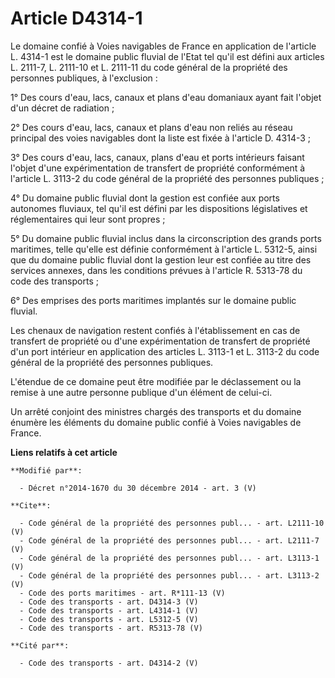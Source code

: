# Article D4314-1

Le domaine confié à Voies navigables de France en application de l'article L. 4314-1 est le domaine public fluvial de l'Etat
tel qu'il est défini aux articles L. 2111-7, L. 2111-10 et L. 2111-11 du code général de la propriété des personnes
publiques, à l'exclusion : 

1° Des cours d'eau, lacs, canaux et plans d'eau domaniaux ayant fait l'objet d'un décret de radiation ; 

2° Des cours d'eau, lacs, canaux et plans d'eau non reliés au réseau principal des voies navigables dont la liste est fixée à
l'article D. 4314-3 ; 

3° Des cours d'eau, lacs, canaux, plans d'eau et ports intérieurs faisant l'objet d'une expérimentation de transfert de
propriété conformément à l'article L. 3113-2 du code général de la propriété des personnes publiques ; 

4° Du domaine public fluvial dont la gestion est confiée aux ports autonomes fluviaux, tel qu'il est défini par les
dispositions législatives et réglementaires qui leur sont propres ; 

5° Du domaine public fluvial inclus dans la circonscription des grands ports maritimes, telle qu'elle est définie
conformément à l'article L. 5312-5, ainsi que du domaine public fluvial dont la gestion leur est confiée au titre des
services annexes, dans les conditions prévues à l'article R. 5313-78 du code des transports ; 

6° Des emprises des ports maritimes implantés sur le domaine public fluvial. 

Les chenaux de navigation restent confiés à l'établissement en cas de transfert de propriété ou d'une expérimentation de
transfert de propriété d'un port intérieur en application des articles L. 3113-1 et L. 3113-2 du code général de la propriété
des personnes publiques. 

L'étendue de ce domaine peut être modifiée par le déclassement ou la remise à une autre personne publique d'un élément de
celui-ci. 

Un arrêté conjoint des ministres chargés des transports et du domaine énumère les éléments du domaine public confié à Voies
navigables de France.

**Liens relatifs à cet article**

	**Modifié par**:

	  - Décret n°2014-1670 du 30 décembre 2014 - art. 3 (V)

	**Cite**:

	  - Code général de la propriété des personnes publ... - art. L2111-10 (V)
	  - Code général de la propriété des personnes publ... - art. L2111-7 (V)
	  - Code général de la propriété des personnes publ... - art. L3113-1 (V)
	  - Code général de la propriété des personnes publ... - art. L3113-2 (V)
	  - Code des ports maritimes - art. R*111-13 (V)
	  - Code des transports - art. D4314-3 (V)
	  - Code des transports - art. L4314-1 (V)
	  - Code des transports - art. L5312-5 (V)
	  - Code des transports - art. R5313-78 (V)

	**Cité par**:

	  - Code des transports - art. D4314-2 (V)
